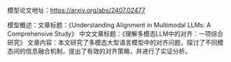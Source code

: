 模型论文地址：https://arxiv.org/abs/2407.02477

模型概述：文章标题：《Understanding Alignment in Multimodal LLMs: A Comprehensive Study》
中文文章标题：《理解多模态LLM中的对齐：一项综合研究》
文章内容：本文研究了多模态大型语言模型中的对齐问题，探讨了不同模态间的信息融合机制，提出了有效的对齐策略，并进行了实证分析。
